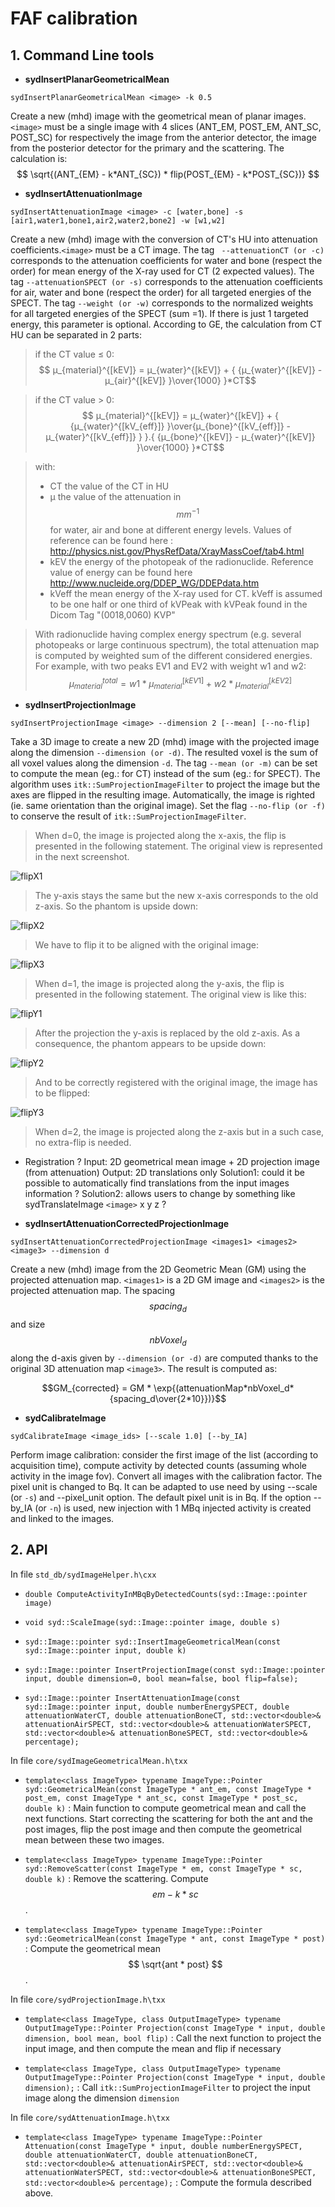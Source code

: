 # FAF calibration

## 1. Command Line tools


- **sydInsertPlanarGeometricalMean**

`sydInsertPlanarGeometricalMean <image> -k 0.5`

Create a new (mhd) image with the geometrical mean of planar images. `<image>`  must be a single image with 4 slices (ANT_EM, POST_EM, ANT_SC, POST_SC) for respectively the image from the anterior detector, the image from the posterior detector for the primary and the scattering. The calculation is:
$$
\sqrt{(ANT_{EM} - k*ANT_{SC}) * flip(POST_{EM} - k*POST_{SC})}
$$

- **sydInsertAttenuationImage**

`sydInsertAttenuationImage <image> -c [water,bone] -s [air1,water1,bone1,air2,water2,bone2] -w [w1,w2]`

Create a new (mhd) image with the conversion of CT's HU into attenuation coefficients.`<image>`  must be a CT image. The tag ` --attenuationCT (or -c)` corresponds to the attenuation coefficients for water and bone (respect the order) for mean energy of the X-ray used for CT (2 expected values).
The tag `--attenuationSPECT (or -s)` corresponds to the attenuation coefficients for air, water and bone (respect the order) for all targeted energies of the SPECT. The tag `--weight (or -w)` corresponds to the normalized weights for all targeted energies of the SPECT (sum =1). If there is just 1 targeted energy, this parameter is optional. According to GE, the calculation from CT HU can be separated in 2 parts:
 > if the CT value ≤ 0: 
$$ μ_{material}^{[kEV]} = μ_{water}^{[kEV]} + { {μ_{water}^{[kEV]} - μ_{air}^{[kEV]} }\over{1000} }*CT$$

 > if the CT value > 0:
$$ μ_{material}^{[kEV]} = μ_{water}^{[kEV]} + { {μ_{water}^{[kV_{eff}]} }\over{μ_{bone}^{[kV_{eff}]} - μ_{water}^{[kV_{eff}]} } }.{ {μ_{bone}^{[kEV]} - μ_{water}^{[kEV]} }\over{1000} }*CT$$

 > with:
 > - CT the value of the CT in HU
 > - μ the value of the attenuation in $$ mm^{-1} $$ for water, air and bone at different energy levels. Values of reference can be found here : http://physics.nist.gov/PhysRefData/XrayMassCoef/tab4.html
 > - kEV the energy of the photopeak of the radionuclide. Reference value of energy can be found here http://www.nucleide.org/DDEP_WG/DDEPdata.htm
 > - kVeff the mean energy of the X-ray used for CT. kVeff is assumed to be one half or one third of kVPeak with kVPeak found in the Dicom Tag "(0018,0060) KVP"

> With radionuclide having complex energy spectrum (e.g. several photopeaks or large continuous spectrum), the total attenuation map is computed by weighted sum of the different considered energies. For example, with two peaks EV1 and EV2 with weight w1 and w2:  $$ μ_{material}^{total} = w1 * μ_{material}^{[kEV1]} + w2 * μ_{material}^{[kEV2]}$$


- **sydInsertProjectionImage**

`sydInsertProjectionImage <image> --dimension 2 [--mean] [--no-flip]`

Take a 3D image to create a new 2D (mhd) image with the projected image along the dimension ```--dimension (or -d)```. The resulted voxel is the sum of all voxel values along the dimension `-d`. The tag ```--mean (or -m)``` can be set to compute the mean (eg.: for CT) instead of the sum (eg.: for SPECT). The algorithm uses ```itk::SumProjectionImageFilter``` to project the image but the axes are flipped in the resulting image. Automatically, the image is righted (ie. same orientation than the original image). Set the flag ```--no-flip (or -f)``` to conserve the result of ```itk::SumProjectionImageFilter```.

> When d=0, the image is projected along the x-axis, the flip is presented in the following statement.
> The original view is represented in the next screenshot.

![flipX1](flipX1.png)

> The y-axis stays the same but the new x-axis corresponds to the old z-axis. So the phantom is upside down:

![flipX2](flipX2.png)

> We have to flip it to be aligned with the original image:

![flipX3](flipX3.png)

> When d=1, the image is projected along the y-axis, the flip is presented in the following statement.
> The original view is like this:

![flipY1](flipY1.png)

> After the projection the y-axis is replaced by the old z-axis. As a consequence, the phantom appears to be upside down:

![flipY2](flipY2.png)

> And to be correctly registered with the original image, the image has to be flipped:

![flipY3](flipY3.png)

> When d=2, the image is projected along the z-axis but in a such case, no extra-flip is needed.

- Registration ?
Input: 2D geometrical mean image + 2D projection image (from attenuation)
Output: 2D translations only
Solution1: could it be possible to automatically find translations from the input images information ? 
Solution2: allows users to change by something like sydTranslateImage `<image>` x y z ?


- **sydInsertAttenuationCorrectedProjectionImage**

`sydInsertAttenuationCorrectedProjectionImage <images1> <images2> <image3> --dimension d`

Create a new (mhd) image from the 2D Geometric Mean (GM) using the projected attenuation map. `<images1>` is a 2D GM image and `<images2>` is the projected attenuation map. The spacing $$spacing_d$$ and size $$nbVoxel_d$$ along the d-axis given by `--dimension (or -d)` are computed thanks to the original 3D attenuation map `<image3>`. The result is computed as:

$$GM_{corrected} = GM * \exp{(attenuationMap*nbVoxel_d*{spacing_d\over{2*10}})}$$ 

- **sydCalibrateImage**

`sydCalibrateImage <image_ids> [--scale 1.0] [--by_IA]`

Perform image calibration: consider the first image of the list (according to
acquisition time), compute activity by detected counts (assuming whole activity
in the image fov). Convert all images with the calibration factor. The pixel
unit is changed to Bq.
It can be adapted to use need by using --scale (or `-s`) and --pixel_unit option.
The default pixel unit is in Bq. If the option --by_IA (or `-n`) is used, new injection
with 1 MBq injected activity is created and linked to the images.


## 2. API

In file `std_db/sydImageHelper.h\cxx`

- ```double ComputeActivityInMBqByDetectedCounts(syd::Image::pointer image)```

- ```void syd::ScaleImage(syd::Image::pointer image, double s)```

- ```syd::Image::pointer syd::InsertImageGeometricalMean(const syd::Image::pointer input, double k)```

- ```syd::Image::pointer InsertProjectionImage(const syd::Image::pointer input, double dimension=0, bool mean=false, bool flip=false);```

- ```syd::Image::pointer InsertAttenuationImage(const syd::Image::pointer input, double numberEnergySPECT, double attenuationWaterCT, double attenuationBoneCT, std::vector<double>& attenuationAirSPECT, std::vector<double>& attenuationWaterSPECT, std::vector<double>& attenuationBoneSPECT, std::vector<double>& percentage);```

In file `core/sydImageGeometricalMean.h\txx`

- ```template<class ImageType> typename ImageType::Pointer syd::GeometricalMean(const ImageType * ant_em, const ImageType * post_em, const ImageType * ant_sc, const ImageType * post_sc, double k)``` : Main function to compute geometrical mean and call the next functions. Start correcting the scattering for both the ant and the post images, flip the post image and then compute the geometrical mean between these two images.

- ```template<class ImageType> typename ImageType::Pointer syd::RemoveScatter(const ImageType * em, const ImageType * sc, double k)``` : Remove the scattering. Compute $$ em - k*sc $$.

- ```template<class ImageType> typename ImageType::Pointer syd::GeometricalMean(const ImageType * ant, const ImageType * post)``` : Compute the geometrical mean $$ \sqrt{ant * post} $$.

In file `core/sydProjectionImage.h\txx`

- ```template<class ImageType, class OutputImageType> typename OutputImageType::Pointer Projection(const ImageType * input, double dimension, bool mean, bool flip)``` : Call the next function to project the input image, and then compute the mean and flip if necessary

- ```template<class ImageType, class OutputImageType> typename OutputImageType::Pointer Projection(const ImageType * input, double dimension);``` : 
Call ```itk::SumProjectionImageFilter``` to project the input image along the dimension `dimension`

In file `core/sydAttenuationImage.h\txx`

- ```template<class ImageType> typename ImageType::Pointer Attenuation(const ImageType * input, double numberEnergySPECT, double attenuationWaterCT, double attenuationBoneCT, std::vector<double>& attenuationAirSPECT, std::vector<double>& attenuationWaterSPECT, std::vector<double>& attenuationBoneSPECT, std::vector<double>& percentage);``` : Compute the formula described above.
